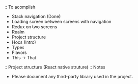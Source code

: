 :: To acomplish

- Stack navigation (Done) 
- Loading screen between screens with navigation
- Redux on two screens
- Realm
- Project structure
- Hocs (Intro)
- Types
- Flavors
- This -> That

:: Project structure (React native struture)
:: Notes 
- Please document any third-party library used in the project.